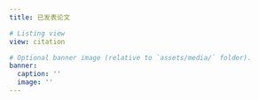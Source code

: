 ```yaml
---
title: 已发表论文

# Listing view
view: citation

# Optional banner image (relative to `assets/media/` folder).
banner:
  caption: ''
  image: ''
---
```

